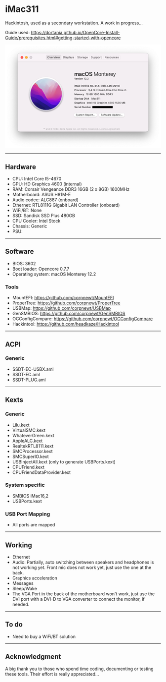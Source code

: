 # iMac311
Hackintosh, used as a secondary workstation. A work in progress...

Guide used: https://dortania.github.io/OpenCore-Install-Guide/prerequisites.html#getting-started-with-opencore

![About iMac311](Pics/iMac311.png)

***

## Hardware

- CPU: Intel Core I5-4670
- GPU: HD Graphics 4600 (internal)
- RAM: Corsair Vengeance DDR3 16GB (2 x 8GB) 1600MHz
- Motherboard: ASUS H81M-E
- Audio codec: ALC887 (onboard)
- Ethernet: RTL8111G Gigabit LAN Controller (onboard)
- WiFi/BT: None
- SSD: Sandisk SSD Plus 480GB
- CPU Cooler: Intel Stock
- Chassis: Generic
- PSU:

***

## Software

- BIOS: 3602
- Boot loader: Opencore 0.7.7
- Operating system: macOS Monterey 12.2

### Tools

- MountEFI: https://github.com/corpnewt/MountEFI
- ProperTree: https://github.com/corpnewt/ProperTree
- USBMap: https://github.com/corpnewt/USBMap
- GenSMBIOS: https://github.com/corpnewt/GenSMBIOS
- OCConfigCompare: https://github.com/corpnewt/OCConfigCompare
- Hackintool: https://github.com/headkaze/Hackintool

***

## ACPI

### Generic

- SSDT-EC-USBX.aml
- SSDT-EC.aml
- SSDT-PLUG.aml

***

## Kexts

### Generic

- Lilu.kext
- VirtualSMC.kext
- WhateverGreen.kext
- AppleALC.kext
- RealtekRTL8111.kext
- SMCProcessor.kext
- SMCSuperIO.kext
- USBInjectAll.kext (only to generate USBPorts.kext)
- CPUFriend.kext
- CPUFriendDataProvider.kext

### System specific

- SMBIOS iMac16,2
- USBPorts.kext

### USB Port Mapping

- All ports are mapped

***

## Working

- Ethernet
- Audio: Partially, auto switching between speakers and headphones is not working yet. Front mic does not work yet, just use the one at the back.
- Graphics acceleration
- Messages
- Sleep/Wake
- The VGA Port in the back of the motherboard won't work, just use the DVI port with a DVI-D to VGA converter to connect the monitor, if needed.

***

## To do

- Need to buy a WiFi/BT solution

***

## Acknowledgment

A big thank you to those who spend time coding, documenting or testing these tools. Their effort is really appreciated...

